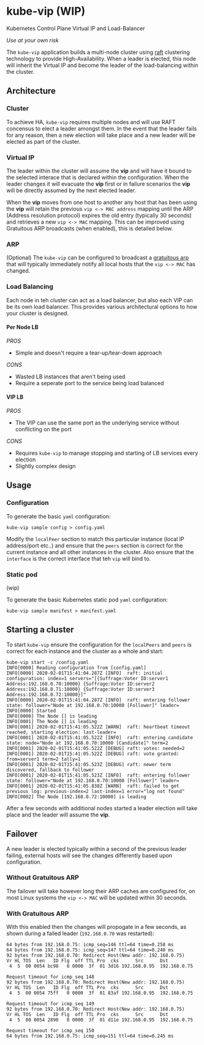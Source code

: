 # kube-vip (WIP)
Kubernetes Control Plane Virtual IP and Load-Balancer

*Use at your own risk*

The `kube-vip` application builds a multi-node cluster using [raft](https://en.wikipedia.org/wiki/Raft_(computer_science)) clustering technology to provide High-Availability. When a leader is elected, this node will inherit the Virtual IP and become the leader of the load-balancing within the cluster. 

## Architecture

### Cluster

To achieve HA, `kube-vip` requires multiple nodes and will use RAFT concensus to elect a leader amongst them. In the event that the leader fails for any reason, then a new election will take place and a new leader will be elected as part of the cluster. 

### Virtual IP

The leader within the cluster will assume the **vip** and will have it bound to the selected interace that is declared within the configuration. When the leader changes it will evacuate the **vip** first or in failure scenarios the **vip** will be directly assumed by the next elected leader.

When the **vip** moves from one host to another any host that has been using the **vip** will retain the previous `vip <-> MAC address` mapping until the ARP (Address resolution protocol) expires the old entry (typically 30 seconds) and retrieves a new `vip <-> MAC` mapping. This can be improved using Gratuitous ARP broadcasts (when enabled), this is detailed below.

### ARP

(Optional) The `kube-vip` can be configured to broadcast a [gratuitous arp](https://wiki.wireshark.org/Gratuitous_ARP) that will typically immediately notify all local hosts that the `vip <-> MAC` has changed.

### Load Balancing

Each node in teh cluster can act as a load balancer, but also each VIP can be its own load balancer. This provides various architectural options to how your cluster is designed.

#### Per Node LB

*PROS*

- Simple and doesn't require a tear-up/tear-down approach

*CONS*

- Wasted LB instances that aren't being used
- Require a seperate port to the service being load balanced


#### VIP LB

*PROS*

- The VIP can use the same port as the underlying service without conflicting on the port

*CONS*

- Requires `kube-vip` to manage stopping and starting of LB services every election
- Slightly complex design

## Usage

### Configuration

To generate the basic `yaml` configuration:

```
kube-vip sample config > config.yaml
```

Modify the `localPeer` section to match this particular instance (local IP address/port etc..) and ensure that the `peers` section is correct for the current instance and all other instances in the cluster. Also ensure that the `interface` is the correct interface that teh `vip` will bind to.

### Static pod
(wip)

To generate the basic Kubernetes static pod `yaml` configuration:

```
kube-vip sample manifest > manifest.yaml
```

## Starting a cluster

To start `kube-vip` ensure the configuration for the `localPeers` and `peers` is correct for each instance and the cluster as a whole and start:

```
kube-vip start -c /config.yaml
INFO[0000] Reading configuration from [config.yaml]       
INFO[0000] 2020-02-01T15:41:04.287Z [INFO]  raft: initial configuration: index=1 servers="[{Suffrage:Voter ID:server1 Address:192.168.0.70:10000} {Suffrage:Voter ID:server2 Address:192.168.0.71:10000} {Suffrage:Voter ID:server3 Address:192.168.0.72:10000}]" 
INFO[0000] 2020-02-01T15:41:04.287Z [INFO]  raft: entering follower state: follower="Node at 192.168.0.70:10000 [Follower]" leader= 
INFO[0000] Started                                      
INFO[0000] The Node [] is leading                       
INFO[0001] The Node [] is leading                       
INFO[0001] 2020-02-01T15:41:05.522Z [WARN]  raft: heartbeat timeout reached, starting election: last-leader= 
INFO[0001] 2020-02-01T15:41:05.522Z [INFO]  raft: entering candidate state: node="Node at 192.168.0.70:10000 [Candidate]" term=2 
INFO[0001] 2020-02-01T15:41:05.522Z [DEBUG] raft: votes: needed=2 
INFO[0001] 2020-02-01T15:41:05.522Z [DEBUG] raft: vote granted: from=server1 term=2 tally=1 
INFO[0001] 2020-02-01T15:41:05.523Z [DEBUG] raft: newer term discovered, fallback to follower 
INFO[0001] 2020-02-01T15:41:05.523Z [INFO]  raft: entering follower state: follower="Node at 192.168.0.70:10000 [Follower]" leader= 
INFO[0001] 2020-02-01T15:41:05.838Z [WARN]  raft: failed to get previous log: previous-index=2 last-index=1 error="log not found" 
INFO[0002] The Node [192.168.0.72:10000] is leading    
```

After a few seconds with additional nodes started a leader election will take place and the leader will assume the **vip**.

## Failover

A new leader is elected typically within a second of the previous leader failing, external hosts will see the changes differently based upon configuration.

### Without Gratuitous ARP

The failover will take however long their ARP caches are configured for, on most Linux systems the `vip <-> MAC` will be updated within 30 seconds.

### With Gratuitous ARP

With this enabled then the changes will propogate in a few seconds, as shown during a failed leader (`192.168.0.70` was restarted):

```
64 bytes from 192.168.0.75: icmp_seq=146 ttl=64 time=0.258 ms
64 bytes from 192.168.0.75: icmp_seq=147 ttl=64 time=0.240 ms
92 bytes from 192.168.0.70: Redirect Host(New addr: 192.168.0.75)
Vr HL TOS  Len   ID Flg  off TTL Pro  cks      Src      Dst
 4  5  00 0054 bc98   0 0000  3f  01 3d16 192.168.0.95  192.168.0.75 

Request timeout for icmp_seq 148
92 bytes from 192.168.0.70: Redirect Host(New addr: 192.168.0.75)
Vr HL TOS  Len   ID Flg  off TTL Pro  cks      Src      Dst
 4  5  00 0054 75ff   0 0000  3f  01 83af 192.168.0.95  192.168.0.75 

Request timeout for icmp_seq 149
92 bytes from 192.168.0.70: Redirect Host(New addr: 192.168.0.75)
Vr HL TOS  Len   ID Flg  off TTL Pro  cks      Src      Dst
 4  5  00 0054 2890   0 0000  3f  01 d11e 192.168.0.95  192.168.0.75 

Request timeout for icmp_seq 150
64 bytes from 192.168.0.75: icmp_seq=151 ttl=64 time=0.245 ms

```
